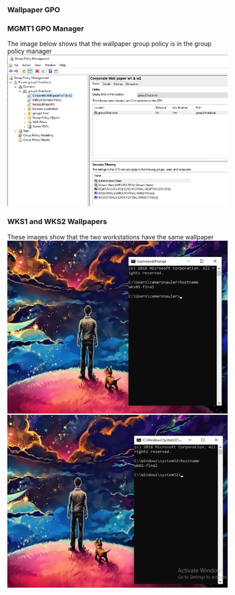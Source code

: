 ### Wallpaper GPO

### MGMT1 GPO Manager
The image below shows that the wallpaper group policy is in the group policy manager
![](https://github.com/CameronAuler/Group2-Final-Project/blob/e4f221b20c539c53ed10b4f3af1e81892849b72e/test-images/test-8/gpo%20wallpaper.PNG)

### WKS1 and WKS2 Wallpapers
These images show that the two workstations have the same wallpaper
![](https://github.com/CameronAuler/Group2-Final-Project/blob/e4f221b20c539c53ed10b4f3af1e81892849b72e/test-images/test-8/wks1%20wallpaper.PNG)
![](https://github.com/CameronAuler/Group2-Final-Project/blob/e4f221b20c539c53ed10b4f3af1e81892849b72e/test-images/test-8/wks2%20wallpaper.PNG)